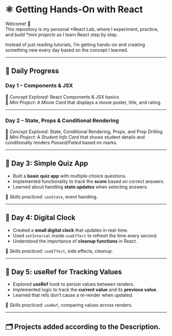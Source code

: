 # ⚛️ Getting Hands-On with React  

Welcome! 👋  
This repository is my personal *React Lab, where I experiment, practice, and build **mini projects* as I learn React step by step.  

Instead of just reading tutorials, I’m getting hands-on and creating something new every day based on the concept I learned.  

---

## 📅 Daily Progress  

### Day 1 – Components & JSX  
🔹 *Concept Explored:* React Components & JSX basics  
🔹 *Mini Project:* A *Movie Card* that displays a movie poster, title, and rating.  

---

### Day 2 – State, Props & Conditional Rendering  
🔹 *Concept Explored:* State, Conditional Rendering, Props, and Prop Drilling  
🔹 *Mini Project:* A *Student Info Card* that shows student details and conditionally renders *Passed/Failed* based on marks.  

---
## 📅 Day 3: Simple Quiz App  
- Built a **basic quiz app** with multiple-choice questions.  
- Implemented functionality to track the **score** based on correct answers.  
- Learned about handling **state updates** when selecting answers.  

📌 *Skills practiced:* `useState`, event handling.  

---

## 📅 Day 4: Digital Clock  
- Created a **small digital clock** that updates in real-time.  
- Used `setInterval` inside `useEffect` to refresh the time every second.  
- Understood the importance of **cleanup functions** in React.  

📌 *Skills practiced:* `useEffect`, side effects, cleanup.  

---

## 📅 Day 5: useRef for Tracking Values  
- Explored **useRef** hook to persist values between renders.  
- Implemented logic to track the **current value** and its **previous value**.  
- Learned that refs don’t cause a re-render when updated.  

📌 *Skills practiced:* `useRef`, comparing values across renders.  

---

## 🗂️ Projects added according to the Description.
